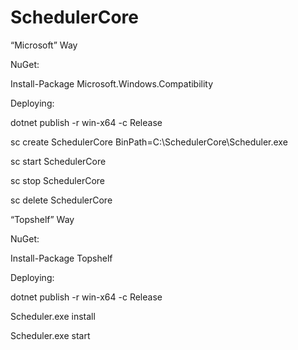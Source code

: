 # SchedulerCore

“Microsoft” Way

NuGet:

Install-Package Microsoft.Windows.Compatibility

Deploying: 

dotnet publish -r win-x64 -c Release

sc create SchedulerCore BinPath=C:\SchedulerCore\Scheduler.exe

sc start SchedulerCore

sc stop SchedulerCore

sc delete SchedulerCore

“Topshelf” Way

NuGet:

Install-Package Topshelf

Deploying: 

dotnet publish -r win-x64 -c Release

Scheduler.exe install

Scheduler.exe start
